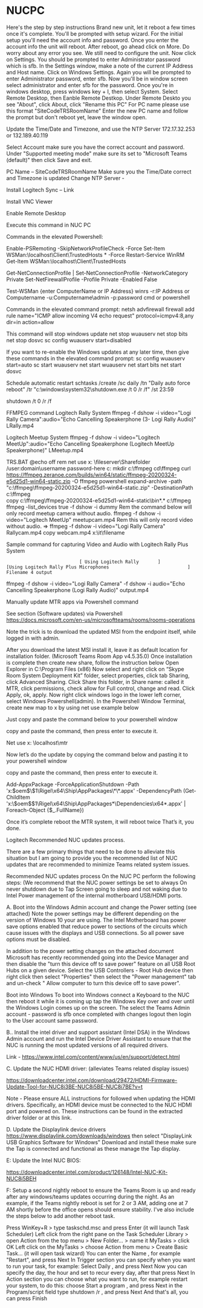 # NUCPC

Here's the step by step instructions
Brand new unit, let it reboot a few times once it's complete.
You'll be prompted with setup wizard.
For the initial setup you'll need the account info and password.
Once you enter the account info the unit will reboot.
After reboot, go ahead click on More. Do worry about any error you see.
We still need to configure the unit. Now click on Settings.
You should be prompted to enter Administrator password which is sfb.
In the Settings window, make a note of the current IP Address and Host name.
Click on Windows Settings. Again you will be prompted to enter Administrator password, enter sfb.
Now you'll be in window screen select administrator and enter sfb for the password.
Once you're in windows desktop, press windows key + I, then select System.
Select Remote Desktop, then Eanble Remote Destkop. 
Under Remote Deskto you see "About", click About, click "Rename this PC"
For PC name please use this format "SiteCodeTRSRoomName"
Enter the new PC name and follow the prompt but don't reboot yet, leave the window open.

Update the Time/Date and Timezone, and use the NTP Server 172.17.32.253 or 132.189.40.119







Select Account make sure you have the correct account and password.
Under "Supported meeting mode" make sure its set to "Microsoft Teams (default)"
then click Save and exit.





PC Name – SiteCodeTRSRoomName
Make sure you the Time/Date correct and Timezone is updated
Change NTP Server - 
 
Install Logitech Sync – Link

Install VNC Viewer

Enable Remote Desktop


Execute this command in NUC PC

Commands in the elevated Powershell:

Enable-PSRemoting -SkipNetworkProfileCheck -Force
Set-Item WSMan:\localhost\Client\TrustedHosts * -Force
Restart-Service WinRM
Get-Item WSMan:\localhost\Client\TrustedHosts
 
Get-NetConnectionProfile | Set-NetConnectionProfile -NetworkCategory Private
Set-NetFirewallProfile -Profile Private -Enabled False


Test-WSMan {enter ComputerName or IP Address}
winrs -r:IP Address or Computername -u:Computername\admin -p:password cmd or powershell

Commands in the elevated command prompt:
netsh advfirewall firewall add rule name="ICMP allow incoming V4 echo request" protocol=icmpv4:8,any dir=in action=allow

This command will stop windows update
net stop wuauserv
net stop bits
net stop dosvc
sc config wuauserv start=disabled

If you want to re-enable the Windows updates at any later time, then give these commands in the elevated command prompt:
sc config wuauserv start=auto
sc start wuauserv
net start wuauserv
net start bits
net start dosvc

Schedule automatic restart
schtasks /create /sc daily /tn "Daily auto force reboot" /tr "c:\windows\system32\shutdown.exe /t 0 /r /f" /st 23:59

shutdown /t 0 /r /f

FFMPEG command
Logitech Rally System
ffmpeg -f dshow -i video="Logi Rally Camera":audio="Echo Cancelling Speakerphone (3- Logi Rally Audio)" LRally.mp4

Logitech Meetup System
ffmpeg -f dshow -i video="Logitech MeetUp":audio="Echo Cancelling Speakerphone (Logitech MeetUp Speakerphone)" LMeetup.mp4

TRS.BAT
@echo off
rem net use x: \\fileserver\Sharefolder /user:domain\username password-here
c:
mkdir c:\ffmpeg
cd\ffmpeg
curl https://ffmpeg.zeranoe.com/builds/win64/static/ffmpeg-20200324-e5d25d1-win64-static.zip -O ffmpeg
powershell expand-archive -path "c:\ffmpeg\ffmpeg-20200324-e5d25d1-win64-static.zip" -DestinationPath c:\ffmpeg\
copy c:\ffmpeg\ffmpeg-20200324-e5d25d1-win64-static\bin\*.* c:\ffmpeg\
ffmpeg -list_devices true -f dshow -i dummy
Rem  the command below will only record meetup camera without audio.
ffmpeg -f dshow -i video="Logitech MeetUp" meetupcam.mp4
Rem this will only record video without audio.  => ffmpeg -f dshow -i video="Logi Rally Camera" Rallycam.mp4
copy webcam.mp4 x:\it\filename

 
Sample command for capturing Video and Audio with Logitech Rally Plus System

                               [ Using Logitech Rally       ]                     [Using Logitech Rally Plus Microphones                             ]  Filename 4 output         
ffmpeg -f dshow -i video="Logi Rally Camera" -f dshow -i audio="Echo Cancelling Speakerphone (Logi Rally Audio)" output.mp4


Manually update MTR apps via Powershell command
 
See section (Software updates) via Powershell
https://docs.microsoft.com/en-us/microsoftteams/rooms/rooms-operations
 
Note the trick is to download the updated MSI from the endpoint itself, while logged in with admin.

After you download the latest MSI install it, leave it as default location for installation folder. (Microsoft Teams Room App v4.5.35.0)
Once installation is complete then create new share, follow the instruction below
    Open Explorer in C:\Program Files (x86)
    Now select and right click on “Skype Room System Deployment Kit” folder, select properties, click tab Sharing, click Advanced Sharing.
    Click Share this folder, in Share name: called it MTR, click permissions, check allow for Full control, change and read. Click Apply, ok, apply.
Now right click windows logo in the lower left corner, select Windows Powershell(admin).
In the Powershell Window Terminal, create new map to x by using net use example below

Just copy and paste the command below to your powershell window
 
copy and paste the command, then press enter to execute it.
 
Net use x: \\localhost\mtr

Now let’s do the update by copying the command below and pasting it to your powershell window
 
copy and paste the command, then press enter to execute it.

Add-AppxPackage  -ForceApplicationShutdown -Path 'x:\$oem$\$1\Rigel\x64\Ship\AppPackages\*\*.appx' -DependencyPath (Get-ChildItem 'x:\$oem$\$1\Rigel\x64\Ship\AppPackages\*\Dependencies\x64\*.appx' | Foreach-Object {$_.FullName})
 

Once it’s complete reboot the MTR system, it will reboot twice 
That’s it, you done.

Logitech Recommended NUC updates process.

There are a few primary things that need to be done to alleviate this situation but I am going to provide you the recommended list of NUC updates that are recommended to minimize Teams related system issues.

Recommended NUC updates process
On the NUC PC perform the following steps: (We recommend that the NUC power settings be set to always On never shutdown due to Tap Screen going to sleep and not waking due to Intel Power management of the internal motherboard USB/HDMI ports.

A. Boot into the Windows Admin account and change the Power setting (see attached) Note the power settings may be different depending on the version of Windows 10 your are using. The Intel Motherboard has power save options enabled that reduce power to sections of the circuits which cause issues with the displays and USB connections. So all power save options must be disabled.

In addition to the power setting changes on the attached document Microsoft has recently recommended going into the Device Manager and  then disable the "turn this device off to save power" feature on all USB Root Hubs on a given device. Select the USB Controllers - Root Hub device then right click then select "Properties" then select the "Power management" tab and un-check " Allow computer to turn this device off to save power".

Boot into Windows
To boot into Windows connect a Keyboard to the NUC then reboot it while it is coming up tap the Windows Key over and over until the Windows Login comes up on the screen. The select the Teams Admin account - password is sfb once completed with changes logout then login to the User account same password.

B.. Install the intel driver and support assistant (Intel DSA) in the Windows Admin account and run the Intel Device Driver Assistant to ensure that the NUC is running the most updated versions of all required drivers.

Link - https://www.intel.com/content/www/us/en/support/detect.html

C. Update the NUC HDMI driver: (alleviates Teams related display issues)

https://downloadcenter.intel.com/download/29472/HDMI-Firmware-Update-Tool-for-NUC8i3BE-NUC8i5BE-NUC8i7BE?v=t

Note - Please ensure ALL instructions for followed when updating the HDMI drivers. Specifically, an HDMI device must be connected to the NUC HDMI port and powered on. These instructions can be found in the extracted driver folder or at this link.

D. Update the Displaylink device drivers https://www.displaylink.com/downloads/windows then select "DisplayLink USB Graphics Software for Windows" Download and install these make sure the Tap is connected and functional as these manage the Tap display.

E: Update the Intel NUC BIOS:

https://downloadcenter.intel.com/product/126148/Intel-NUC-Kit-NUC8i5BEH

F: Setup a second nightly reboot to ensure the Teams Room is up and ready after any windows/teams updates occurring during the night. As an example, if the Teams nightly reboot is set for 2 or 3 AM, adding one at 7 AM shortly before the office opens should ensure stability. I've also include the steps below to add another reboot task.

Press WinKey+R > type taskschd.msc and press Enter (it will launch Task Scheduler)
Left click from the right pane on the Task Scheduler Library > open Action from the top menu > New Folder... > name it MyTasks > click OK
Left click on the MyTasks > choose Action from menu > Create Basic Task... (it will open task wizard)
You can enter the Name , for example "Restart", and press Next
In Trigger section you can specify when you want to run your task, for example:
Select Daily , and press Next
Now you can specify the day, the hour and set to recur every day, after that press Next
In Action section you can choose what you want to run, for example restart your system, to do this:
choose Start a program , and press Next
in the Program/script field type shutdown /r , and press Next
And that's all, you can press Finish
